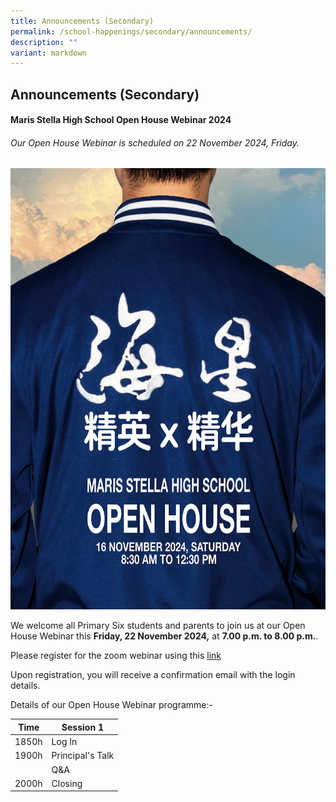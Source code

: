 ```yaml
---
title: Announcements (Secondary)
permalink: /school-happenings/secondary/announcements/
description: ""
variant: markdown
---
```

## Announcements (Secondary)


#### Maris Stella High School Open House Webinar 2024
######  Our Open House Webinar is scheduled on 22 November 2024, Friday.
![](/images/V8a__Open_House_Banner.jpg)

We welcome all Primary Six students and parents to join us at our Open House Webinar this **Friday, 22 November 2024,** at **7.00 p.m. to 8.00 p.m.**.

Please register for the zoom webinar using this [link](https://moe-singapore.zoom.us/webinar/register/WN_E-bPVKA1TDWzxMeVUDliyw)

Upon registration, you will receive a confirmation email with the login details.

Details of our Open House Webinar programme:-


| Time | Session 1 | 
| -------- | -------- | 
| 1850h     | Log In   | 
| 1900h     | Principal's Talk   | 
|      | Q&A   | 
| 2000h     | Closing  |